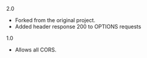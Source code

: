 2.0
* Forked from the original project. 
* Added header response 200 to OPTIONS requests

1.0
* Allows all CORS.